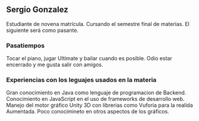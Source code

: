 ## Sergio Gonzalez

Estudiante de novena matrícula. Cursando el semestre final de materias. El siguiente será como pasante. 

### Pasatiempos
Tocar el piano, jugar Ultimate y bailar cuando es posible. Odio estar encerrado y me gusta salir con amigos. 

### Experiencias con los leguajes usados en la materia

Gran conocimiento en Java como lenguaje de programacion de Backend. Conocimiento en JavaScript en el uso de frameworks de desarrollo web. Manejo del motor gráfico Unity 3D con librerias como Vuforia para la realida Aumentada. Poco conocimineto en otros aspectos de los gráficos. 
